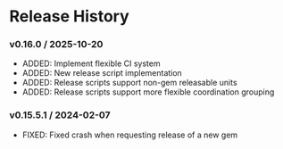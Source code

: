 # Release History

### v0.16.0 / 2025-10-20

* ADDED: Implement flexible CI system
* ADDED: New release script implementation
* ADDED: Release scripts support non-gem releasable units
* ADDED: Release scripts support more flexible coordination grouping

### v0.15.5.1 / 2024-02-07

* FIXED: Fixed crash when requesting release of a new gem
